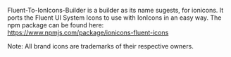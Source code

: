 Fluent-To-IonIcons-Builder is a builder as its name sugests, for ionicons. It ports the Fluent UI System Icons to use with IonIcons in an easy way.
The npm package can be found here: https://www.npmjs.com/package/ionicons-fluent-icons


Note: All brand icons are trademarks of their respective owners.
